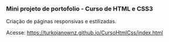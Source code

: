 ### Mini projeto de portofolio - Curso de HTML e CSS3

Criação de páginas responsivas e estilizadas.

Acesse: https://turkojanownz.github.io/CursoHtmlCss/index.html

